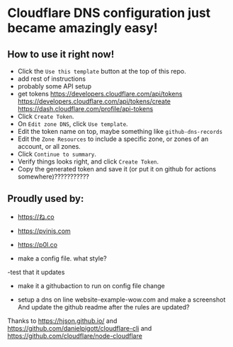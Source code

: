 # Cloudflare DNS configuration just became amazingly easy!


## How to use it right now!
- Click the `Use this template` button at the top of this repo.
- add rest of instructions
- probably some API setup
- get tokens https://developers.cloudflare.com/api/tokens https://developers.cloudflare.com/api/tokens/create https://dash.cloudflare.com/profile/api-tokens
- Click `Create Token`.
- On `Edit zone DNS`, click `Use template`.
- Edit the token name on top, maybe something like `github-dns-records`
- Edit the `Zone Resources` to include a specific zone, or zones of an account, or all zones.
- Click `Continue to summary`.
- Verify things looks right, and click `Create Token`.
- Copy the generated token and save it (or put it on github for actions somewhere)???????????



## Proudly used by:
- https://ね.co
- https://pvinis.com
- https://p0l.co






- make a config file. what style?

-test that it updates
- make it a githubaction to run on config file change




- setup a dns on line website-example-wow.com and make a screenshot And update the github readme after the rules are updated?

Thanks to https://hjson.github.io/ and https://github.com/danielpigott/cloudflare-cli and https://github.com/cloudflare/node-cloudflare
